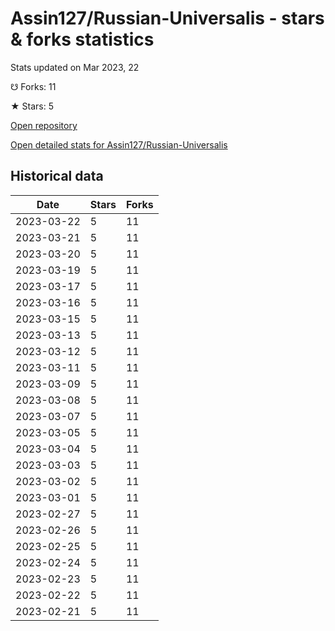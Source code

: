 # Assin127/Russian-Universalis - stars & forks statistics

Stats updated on Mar 2023, 22

☋ Forks: 11

★ Stars: 5

[Open repository](https://github.com/Assin127/Russian-Universalis)

[Open detailed stats for Assin127/Russian-Universalis](https://reviewgithub.com/rep/Assin127/Russian-Universalis)

## Historical data
| Date | Stars | Forks |
|------|-------|-------|
| 2023-03-22 | 5 | 11 | 
| 2023-03-21 | 5 | 11 | 
| 2023-03-20 | 5 | 11 | 
| 2023-03-19 | 5 | 11 | 
| 2023-03-17 | 5 | 11 | 
| 2023-03-16 | 5 | 11 | 
| 2023-03-15 | 5 | 11 | 
| 2023-03-13 | 5 | 11 | 
| 2023-03-12 | 5 | 11 | 
| 2023-03-11 | 5 | 11 | 
| 2023-03-09 | 5 | 11 | 
| 2023-03-08 | 5 | 11 | 
| 2023-03-07 | 5 | 11 | 
| 2023-03-05 | 5 | 11 | 
| 2023-03-04 | 5 | 11 | 
| 2023-03-03 | 5 | 11 | 
| 2023-03-02 | 5 | 11 | 
| 2023-03-01 | 5 | 11 | 
| 2023-02-27 | 5 | 11 | 
| 2023-02-26 | 5 | 11 | 
| 2023-02-25 | 5 | 11 | 
| 2023-02-24 | 5 | 11 | 
| 2023-02-23 | 5 | 11 | 
| 2023-02-22 | 5 | 11 | 
| 2023-02-21 | 5 | 11 | 

